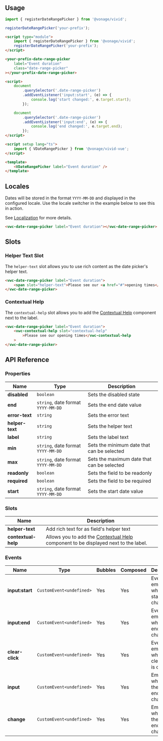 ## Usage

<vwc-tabs gutters="none">
<vwc-tab label="Web component"></vwc-tab>
<vwc-tab-panel>

```js
import { registerDateRangePicker } from '@vonage/vivid';

registerDateRangePicker('your-prefix');
```

```html preview 460px
<script type="module">
	import { registerDateRangePicker } from '@vonage/vivid';
	registerDateRangePicker('your-prefix');
</script>

<your-prefix-date-range-picker
	label="Event duration"
	class="date-range-picker"
></your-prefix-date-range-picker>

<script>
	document
		.querySelector('.date-range-picker')
		.addEventListener('input:start', (e) => {
			console.log('start changed:', e.target.start);
		});

	document
		.querySelector('.date-range-picker')
		.addEventListener('input:end', (e) => {
			console.log('end changed:', e.target.end);
		});
</script>
```

</vwc-tab-panel>
<vwc-tab label="Vue"></vwc-tab>
<vwc-tab-panel>

```html
<script setup lang="ts">
	import { VDateRangePicker } from '@vonage/vivid-vue';
</script>

<template>
	<VDateRangePicker label="Event duration" />
</template>
```

</vwc-tab-panel>
</vwc-tabs>

## Locales

Dates will be stored in the format `YYYY-MM-DD` and displayed in the configured locale. Use the locale switcher in the example below to see this in action.

See [Localization](/guides/localization/) for more details.

```html preview locale-switcher 460px
<vwc-date-range-picker label="Event duration"></vwc-date-range-picker>
```

## Slots

### Helper Text Slot

The `helper-text` slot allows you to use rich content as the date picker's helper text.

```html preview 460px
<vwc-date-range-picker label="Event duration">
	<span slot="helper-text">Please see our <a href="#">opening times</a>.</span>
</vwc-date-range-picker>
```

### Contextual Help

The `contextual-help` slot allows you to add the [Contextual Help](/components/contextual-help/) component next to the label.

```html preview 460px
<vwc-date-range-picker label="Event duration">
	<vwc-contextual-help slot="contextual-help"
		>Please see our opening times</vwc-contextual-help
	>
</vwc-date-range-picker>
```

## API Reference

### Properties

<div class="table-wrapper">

| Name            | Type                               | Description                                |
| --------------- | ---------------------------------- | ------------------------------------------ |
| **disabled**    | `boolean`                          | Sets the disabled state                    |
| **end**         | `string`, date format `YYYY-MM-DD` | Sets the end date value                    |
| **error-text**  | `string`                           | Sets the error text                        |
| **helper-text** | `string`                           | Sets the helper text                       |
| **label**       | `string`                           | Sets the label text                        |
| **min**         | `string`, date format `YYYY-MM-DD` | Sets the minimum date that can be selected |
| **max**         | `string`, date format `YYYY-MM-DD` | Sets the maximum date that can be selected |
| **readonly**    | `boolean`                          | Sets the field to be readonly              |
| **required**    | `boolean`                          | Sets the field to be required              |
| **start**       | `string`, date format `YYYY-MM-DD` | Sets the start date value                  |

</div>

### Slots

<div class="table-wrapper">

| Name                | Description                                                                                                        |
| ------------------- | ------------------------------------------------------------------------------------------------------------------ |
| **helper-text**     | Add rich text for as field's helper text                                                                           |
| **contextual-help** | Allows you to add the [Contextual Help](/components/contextual-help/) component to be displayed next to the label. |

</div>

### Events

<div class="table-wrapper">

| Name            | Type                      | Bubbles | Composed | Description                                        |
| --------------- | ------------------------- | ------- | -------- | -------------------------------------------------- |
| **input:start** | `CustomEvent<undefined>`  | Yes     | Yes      | Event emitted when the start value changes         |
| **input:end**   | `CustomEvent<undefined>`  | Yes     | Yes      | Event emitted when the end value changes           |
| **clear-click** | `CustomEvent<undefined> ` | Yes     | Yes      | Event emitted when the clear button is clicked.    |
| **input**       | `CustomEvent<undefined> ` | Yes     | Yes      | Emitted when either the start or end value changes |
| **change**      | `CustomEvent<undefined> ` | Yes     | Yes      | Emitted when either the start or end value changes |

</div>
